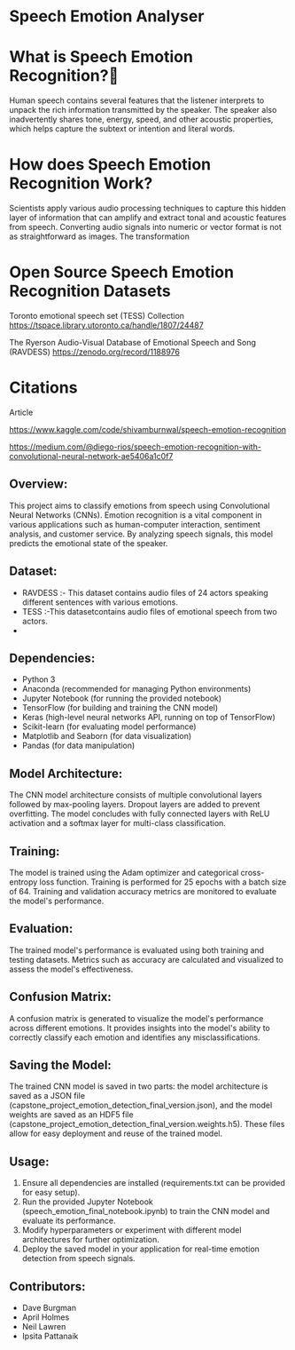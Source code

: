 # Speech Emotion Analyser

  # What is Speech Emotion Recognition?
  Human speech contains several features that the listener interprets to unpack the rich information transmitted by the speaker. The speaker also inadvertently shares tone, energy, speed, and other acoustic properties, which helps capture the subtext or intention and literal words.

# How does Speech Emotion Recognition Work?
Scientists apply various audio processing techniques to capture this hidden layer of information that can amplify and extract tonal and acoustic features from speech. Converting audio signals into numeric or vector format is not as straightforward as images. The transformation 

 # Open Source Speech Emotion Recognition Datasets

   Toronto emotional speech set (TESS) Collection
   https://tspace.library.utoronto.ca/handle/1807/24487

   The Ryerson Audio-Visual Database of Emotional Speech and Song (RAVDESS)
   https://zenodo.org/record/1188976

   # Citations
   Article

   https://www.kaggle.com/code/shivamburnwal/speech-emotion-recognition
   
   https://medium.com/@diego-rios/speech-emotion-recognition-with-convolutional-neural-network-ae5406a1c0f7



   ## Overview:
This project aims to classify emotions from speech using Convolutional Neural Networks (CNNs). Emotion recognition is a vital component in various applications such as human-computer interaction, sentiment analysis, and customer service. By analyzing speech signals, this model predicts the emotional state of the speaker.

## Dataset:
- RAVDESS :- This dataset contains audio files of 24 actors speaking different sentences with various emotions.
- TESS :-This datasetcontains audio files of emotional speech from two actors.
- 
## Dependencies:

- Python 3
- Anaconda (recommended for managing Python environments)
- Jupyter Notebook (for running the provided notebook)
- TensorFlow (for building and training the CNN model)
- Keras (high-level neural networks API, running on top of TensorFlow)
- Scikit-learn (for evaluating model performance)
- Matplotlib and Seaborn (for data visualization)
- Pandas (for data manipulation)


## Model Architecture:
The CNN model architecture consists of multiple convolutional layers followed by max-pooling layers. Dropout layers are added to prevent overfitting. The model concludes with fully connected layers with ReLU activation and a softmax layer for multi-class classification.

## Training:
The model is trained using the Adam optimizer and categorical cross-entropy loss function. Training is performed for 25 epochs with a batch size of 64. Training and validation accuracy metrics are monitored to evaluate the model's performance.

## Evaluation:
The trained model's performance is evaluated using both training and testing datasets. Metrics such as accuracy are calculated and visualized to assess the model's effectiveness.

## Confusion Matrix:
A confusion matrix is generated to visualize the model's performance across different emotions. It provides insights into the model's ability to correctly classify each emotion and identifies any misclassifications.

## Saving the Model:
The trained CNN model is saved in two parts: the model architecture is saved as a JSON file (capstone_project_emotion_detection_final_version.json), and the model weights are saved as an HDF5 file (capstone_project_emotion_detection_final_version.weights.h5). These files allow for easy deployment and reuse of the trained model.

## Usage:

1. Ensure all dependencies are installed (requirements.txt can be provided for easy setup).
2. Run the provided Jupyter Notebook (speech_emotion_final_notebook.ipynb) to train the CNN model and evaluate its performance.
3. Modify hyperparameters or experiment with different model architectures for further optimization.
4. Deploy the saved model in your application for real-time emotion detection from speech signals.


## Contributors:

- Dave Burgman
- April Holmes
- Neil Lawren
- Ipsita Pattanaik
  

  
   


